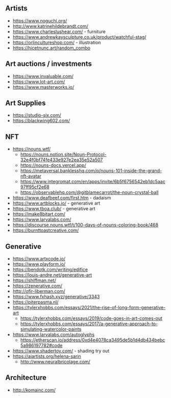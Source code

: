 
## Artists
* https://www.noguchi.org/
* http://www.katrinehildebrandt.com/
* https://www.charleslushear.com/ - furniture
* https://www.andrewkaysculpture.co.uk/product/watchful-stag/
* https://orlincultureshop.com/ - illustration
* https://hicetnunc.art/random_combo


## Art auctions / investments
* https://www.invaluable.com/
* https://www.lot-art.com/
* https://www.masterworks.io/ 

## Art Supplies
* https://studio-six.com/
* https://blackwing602.com/ 


## NFT
* https://nouns.wtf/
    * https://nouns.notion.site/Noun-Protocol-32e4f0bf74fe433e927e2ea35e52a507
    * https://nouns-docs.vercel.app/
    * https://metaversal.banklesshq.com/p/nouns-101-inside-the-grand-nft-avatar
    * https://www.integromat.com/en/apps/invite/6b5f6756542eb1dc5aac97ff95cf2e68
    * https://observablehq.com/@gitblamecarrot/the-noun-crystal-ball
* https://www.deafbeef.com/first.htm - dadaism
* https://www.artblocks.io/ - generative art 
* https://www.tboa.club/ - generative art
* https://make8bitart.com/
* https://www.larvalabs.com/
* https://discourse.nouns.wtf/t/100-days-of-nouns-coloring-book/468
* https://burnttoastcreative.com/


## Generative
* https://www.artxcode.io/
* https://www.playform.io/
* https://bendotk.com/writing/edifice
* https://louis-andre.net/generative-art
* https://shiffman.net/
* https://zenerative.com/
* http://ofir-liberman.com/
* https://www.fxhash.xyz/generative/3343
* https://piterpasma.nl/
* https://tylerxhobbs.com/essays/2021/the-rise-of-long-form-generative-art
    * https://tylerxhobbs.com/essays/2019/code-goes-in-art-comes-out
    * https://tylerxhobbs.com/essays/2017/a-generative-approach-to-simulating-watercolor-paints
* https://www.larvalabs.com/autoglyphs
    * https://etherscan.io/address/0xd4e4078ca3495de5b1d4db434bebc5a986197782#code
* https://www.shadertoy.com/ - shading try out 
* https://aiartists.org/helena-sarin
    * http://www.neuralbricolage.com/

## Architecture
* http://komainc.com/